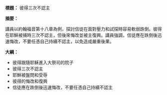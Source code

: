 **標題：** 彼得三次不認主

**摘要：**

講員以約翰福音第十八章為例，探討信徒在面對壓力和試探時容易軟弱跌倒。彼得在耶穌被捕時三次不認主，但後來悔改並被主復興。講員強調，信徒應在跌倒後迅速悔改，不要任憑自己持續不認主，以免造成嚴重後果。

**大綱：**

* 彼得跟隨耶穌進入大祭司的院子
* 彼得三次不認主
* 耶穌被盤問和受辱
* 彼得的悔改和復興
* 信徒應在跌倒後迅速悔改，不要任憑自己持續不認主